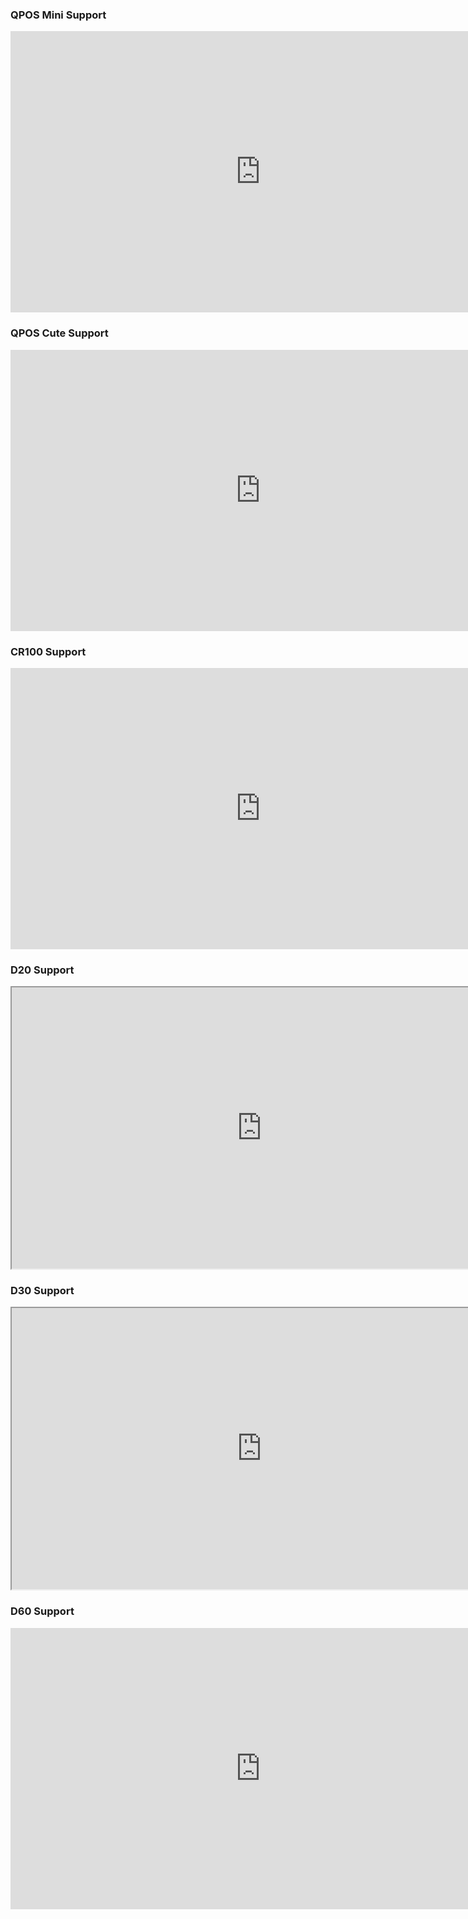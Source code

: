 ### QPOS Mini Support
<iframe width="800" height="450" src="https://www.youtube.com/embed/hjEGLkQVw1M?si=L6u-bDdomONo5qdd"  frameborder="0" allow="accelerometer; autoplay; clipboard-write; encrypted-media; gyroscope; picture-in-picture; web-share" allowfullscreen></iframe>

### QPOS Cute Support
<iframe width="800" height="450" src="https://www.youtube.com/embed/NXjIioQUrlc?si=pKfPMRd2iubDYuMU"  frameborder="0" allow="accelerometer; autoplay; clipboard-write; encrypted-media; gyroscope; picture-in-picture; web-share" allowfullscreen></iframe>

### CR100 Support
<iframe width="800" height="450" src="https://www.youtube.com/embed/B1FSnUImNZE?si=PL1aVJMN-Ygn_PuU" frameborder="0" allow="accelerometer; autoplay; clipboard-write; encrypted-media; gyroscope; picture-in-picture; web-share" allowfullscreen></iframe>

### D20 Support
<iframe width="800" height="450" src="https://www.youtube.com/embed/Ru2gYqXvGH8?si=aHgeheViiwHA91Zq"  frameborder="0" allow="accelerometer; autoplay; clipboard-write; encrypted-media; gyroscope; picture-in-picture; web-share"  allowfullscreen></iframe>

### D30 Support
<iframe width="800" height="450" src="https://www.youtube.com/embed/EK2WSlqW4R0?si=takI-0Nre02K4pTV"  frameborder="0" allow="accelerometer; autoplay; clipboard-write; encrypted-media; gyroscope; picture-in-picture; web-share"  allowfullscreen></iframe>

### D60 Support
<iframe width="800" height="450" src="https://www.youtube.com/embed/VBGmPlES7nQ?si=dIuuvbm0P0O5iCZf"  frameborder="0" allow="accelerometer; autoplay; clipboard-write; encrypted-media; gyroscope; picture-in-picture; web-share"  allowfullscreen></iframe>

